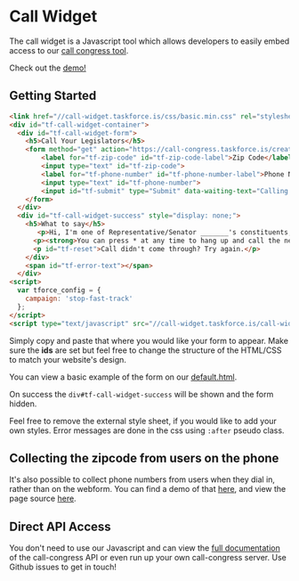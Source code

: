# Call Widget

The call widget is a Javascript tool which allows developers to easily embed access to our [call congress tool](https://github.com/tfrce/call-congress). 

Check out the <a href="http://tfrce.github.io/call-widget/example/default.html">demo!</a>

## Getting Started

```html
<link href="//call-widget.taskforce.is/css/basic.min.css" rel="stylesheet">
<div id="tf-call-widget-container">
  <div id="tf-call-widget-form">
    <h5>Call Your Legislators</h5>
    <form method="get" action="https://call-congress.taskforce.is/create" id="tf-call-tool" role="form">
        <label for="tf-zip-code" id="tf-zip-code-label">Zip Code</label>
        <input type="text" id="tf-zip-code">
        <label for="tf-phone-number" id="tf-phone-number-label">Phone Number</label>
        <input type="text" id="tf-phone-number">
        <input id="tf-submit" type="Submit" data-waiting-text="Calling Now" value="Call Now">
    </form>
  </div>
  <div id="tf-call-widget-success" style="display: none;">
    <h5>What to say</h5>
       <p>Hi, I'm one of Representative/Senator _______'s constituents, and I'm calling  to oppose Fast Track for the Trans-Pacific Partnership agreement. Congress needs time to debate and amend trade agreements that affect all of us. Fast Tracking the TPP is undemocratic, and I expect my lawmakers to oppose it. I'll be watching this issue closely in 2014.</p>
      <p><strong>You can press * at any time to hang up and call the next representative.</strong></p>
      <p id="tf-reset">Call didn't come through? Try again.</p>
    </div>
    <span id="tf-error-text"></span>
  </div>
<script>
  var tforce_config = {
    campaign: 'stop-fast-track'
  };
</script>
<script type="text/javascript" src="//call-widget.taskforce.is/call-widget.min.js"></script>
```

Simply copy and paste that where you would like your form to appear. Make sure the **ids** are set but feel free to change the structure of the HTML/CSS to match your website's design.

You can view a basic example of the form on our [default.html](http://tfrce.github.io/call-widget/example/default.html).

On success the `div#tf-call-widget-success` will be shown and the form hidden. 

Feel free to remove the external style sheet, if you would like to add your own styles. Error messages are done in the css using `:after` pseudo class.

## Collecting the zipcode from users on the phone

It's also possible to collect phone numbers from users when they dial in, rather than on the webform. You can find a demo of that [here](http://tfrce.github.io/call-widget/example/default-nozip.html), and view the page source [here](https://github.com/tfrce/call-widget/blob/gh-pages/example/default-nozip.html).

## Direct API Access

You don't need to use our Javascript and can view the [full documentation](http://github.com/tfrce/call-congress) of the call-congress API or even run up your own call-congress server. Use Github issues to get in touch!
